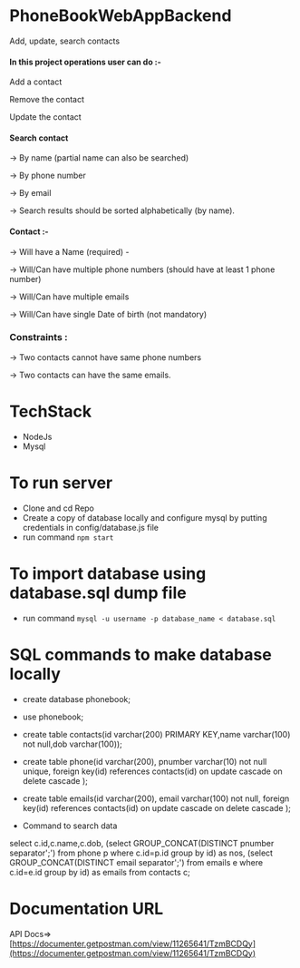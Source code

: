 # PhoneBookWebAppBackend
Add, update, search contacts
#### In this project operations user can do :-

Add a contact 

Remove the contact 

Update the contact 

#### Search contact 

 -> By name (partial name can also be searched)

->  By phone number

->  By email 

->  Search results should be sorted alphabetically (by name).


#### Contact :-

-> Will have a Name (required) - 

-> Will/Can have multiple phone numbers (should have at least 1 phone number) 

-> Will/Can have multiple emails 

-> Will/Can have single Date of birth (not mandatory)


### Constraints :

-> Two contacts cannot have same phone numbers 

-> Two contacts can have the same emails.

# TechStack
- NodeJs
- Mysql

# To run server
- Clone and cd Repo
- Create a copy of database locally and configure mysql by putting credentials in config/database.js file
- run command `npm start`

# To import database using database.sql dump file
- run command `mysql -u username -p database_name < database.sql`

# SQL commands to make database locally
- create database phonebook;
- use phonebook;
- create table contacts(id varchar(200) PRIMARY KEY,name varchar(100) not null,dob varchar(100));

- create table phone(id varchar(200), pnumber varchar(10) not null unique, foreign key(id) references contacts(id) on update cascade on delete cascade );

- create table emails(id varchar(200), email varchar(100) not null, foreign key(id) references contacts(id) on update cascade on delete cascade );

- Command to search data

select c.id,c.name,c.dob, (select GROUP_CONCAT(DISTINCT pnumber separator';') from phone p where c.id=p.id group by id) as nos, (select GROUP_CONCAT(DISTINCT email separator';') from emails e where c.id=e.id group by id) as emails from contacts c;

# Documentation URL
API Docs=>[https://documenter.getpostman.com/view/11265641/TzmBCDQy](https://documenter.getpostman.com/view/11265641/TzmBCDQy)
